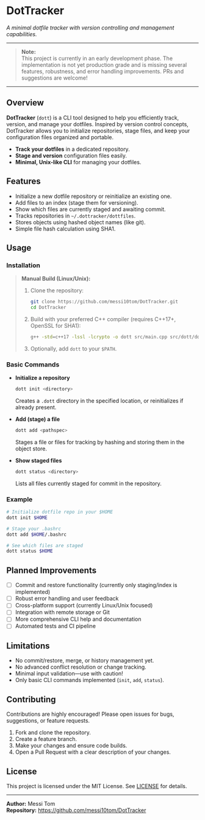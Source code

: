 # DotTracker

_A minimal dotfile tracker with version controlling and management capabilities._

---

> **Note:**  
> This project is currently in an early development phase. The implementation is not yet production grade and is missing several features, robustness, and error handling improvements. PRs and suggestions are welcome!

---

## Overview

**DotTracker** (`dott`) is a CLI tool designed to help you efficiently track, version, and manage your dotfiles. Inspired by version control concepts, DotTracker allows you to initialize repositories, stage files, and keep your configuration files organized and portable.

- **Track your dotfiles** in a dedicated repository.
- **Stage and version** configuration files easily.
- **Minimal, Unix-like CLI** for managing your dotfiles.

## Features

- Initialize a new dotfile repository or reinitialize an existing one.
- Add files to an index (stage them for versioning).
- Show which files are currently staged and awaiting commit.
- Tracks repositories in `~/.dottracker/dottfiles`.
- Stores objects using hashed object names (like git).
- Simple file hash calculation using SHA1.

## Usage

### Installation

> **Manual Build (Linux/Unix):**
>
> 1. Clone the repository:
>    ```sh
>    git clone https://github.com/messi10tom/DotTracker.git
>    cd DotTracker
>    ```
> 2. Build with your preferred C++ compiler (requires C++17+, OpenSSL for SHA1):
>    ```sh
>    g++ -std=c++17 -lssl -lcrypto -o dott src/main.cpp src/dott/dott.cpp src/ob/cli.cpp
>    ```
> 3. Optionally, add `dott` to your `$PATH`.

### Basic Commands

- **Initialize a repository**
  ```sh
  dott init <directory>
  ```
  Creates a `.dott` directory in the specified location, or reinitializes if already present.

- **Add (stage) a file**
  ```sh
  dott add <pathspec>
  ```
  Stages a file or files for tracking by hashing and storing them in the object store.

- **Show staged files**
  ```sh
  dott status <directory>
  ```
  Lists all files currently staged for commit in the repository.

### Example

```sh
# Initialize dotfile repo in your $HOME
dott init $HOME

# Stage your .bashrc
dott add $HOME/.bashrc

# See which files are staged
dott status $HOME
```

## Planned Improvements

- [ ] Commit and restore functionality (currently only staging/index is implemented)
- [ ] Robust error handling and user feedback
- [ ] Cross-platform support (currently Linux/Unix focused)
- [ ] Integration with remote storage or Git
- [ ] More comprehensive CLI help and documentation
- [ ] Automated tests and CI pipeline

## Limitations

- No commit/restore, merge, or history management yet.
- No advanced conflict resolution or change tracking.
- Minimal input validation—use with caution!
- Only basic CLI commands implemented (`init`, `add`, `status`).

## Contributing

Contributions are highly encouraged! Please open issues for bugs, suggestions, or feature requests.

1. Fork and clone the repository.
2. Create a feature branch.
3. Make your changes and ensure code builds.
4. Open a Pull Request with a clear description of your changes.

## License

This project is licensed under the MIT License. See [LICENSE](LICENSE) for details.

---

**Author:** Messi Tom  
**Repository:** https://github.com/messi10tom/DotTracker

